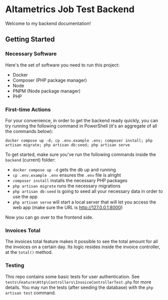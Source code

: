 # Altametrics Job Test Backend

Welcome to my backend documentation!

## Getting Started

### Necessary Software

Here's the set of software you need to run this project:

- Docker
- Composer (PHP package manager)
- Node
- PNPM (Node package manager)
- PHP

### First-time Actions

For your convenience, in order to get the backend ready quickly, you can try running the following command in PowerShell (it's an aggregate of all the commands below):

```
docker compose up -d; cp .env.example .env; composer install; php artisan migrate; php artisan db:seed; php artisan serve
```

To get started, make sure you've run the following commands inside the `backend` (current) folder:
- `docker compose up -d` gets the db up and running
- `cp .env.example .env` ensures the `.env` file is alright
- `composer install` installs the necessary PHP packages
- `php artisan migrate` runs the necessary migrations
- `php artisan db:seed` is going to seed all your necessary data in order to use the app
- `php artisan serve` will start a local server that will let you access the web app (make sure the URL is http://127.0.0.1:8000)

Now you can go over to the frontend side.

### Invoices Total

The invoices total feature makes it possible to see the total amount for all the invoices on a certain day. Its logic resides inside the invoice controller, at the `total()` method.

### Testing

This repo contains some basic tests for user authentication. See `tests\Feature\Http\Controllers\InvoiceControllerTest.php` for more details. You may run the tests (after seeding the database) with the `php artisan test` command.
